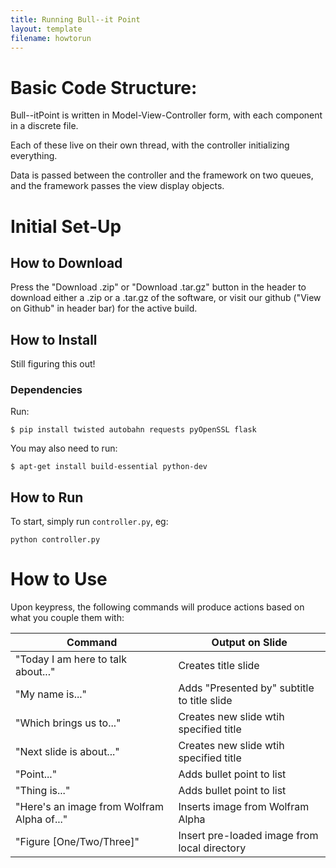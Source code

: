 ```yaml
---
title: Running Bull--it Point
layout: template
filename: howtorun
---
```



# Basic Code Structure:

Bull--itPoint is written in Model-View-Controller form, with each component in a discrete file.

Each of these live on their own thread, with the controller initializing everything.

Data is passed between the controller and the framework on two queues, and the framework passes the view display objects.

# Initial Set-Up

## How to Download

Press the "Download .zip" or "Download .tar.gz" button in the header to download either a .zip  or a .tar.gz of the software, or visit our github ("View on Github" in header bar) for the active build.

## How to Install

Still figuring this out!

### Dependencies

Run:

```
$ pip install twisted autobahn requests pyOpenSSL flask
```

You may also need to run:

```
$ apt-get install build-essential python-dev
```

## How to Run

To start, simply run `controller.py`, eg:

```
python controller.py
```


# How to Use

Upon keypress, the following commands will produce actions based on what you couple them with:

| Command | Output on Slide |
| ------- | ------ |
| "Today I am here to talk about..." | Creates title slide |
| "My name is..." | Adds "Presented by" subtitle to title slide |
| "Which brings us to..." | Creates new slide wtih specified title |
| "Next slide is about..." | Creates new slide wtih specified title |
| "Point..." | Adds bullet point to list |
| "Thing is..." | Adds bullet point to list |
| "Here's an image from Wolfram Alpha of..." | Inserts image from Wolfram Alpha |
| "Figure [One/Two/Three]" | Insert pre-loaded image from local directory |

